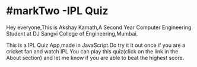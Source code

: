 # #**markTwo -IPL Quiz**
Hey everyone,This is Akshay Kamath,A Second Year Computer Engineering Student at DJ Sangvi College of Engineering,Mumbai.
 
This is a IPL Quiz App,made in JavaScript.Do try it it out once if you are a cricket fan and watch IPL
You can play this quiz(click on the link in the About section) and let me know if you are able to beat the highest score.



